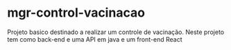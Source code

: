 # mgr-control-vacinacao
Projeto basico destinado a realizar um controle de vacinação. Neste projeto tem como back-end e uma API em java e um front-end React
